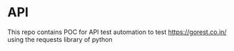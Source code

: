 # API
This repo contains POC for API test automation to test https://gorest.co.in/ using the requests library of python
